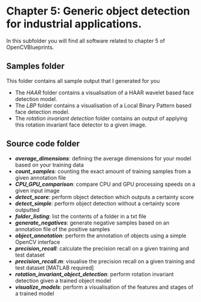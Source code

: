 # Chapter 5: Generic object detection for industrial applications.

In this subfolder you will find all software related to chapter 5 of OpenCVBlueprints.

## Samples folder
This folder contains all sample output that I generated for you
* The *HAAR* folder contains a visualisation of a HAAR wavelet based face detection model.
* The *LBP* folder contains a visualisation of a Local Binary Pattern based face detection model.
* The *rotation invariant detection* folder contains an output of applying this rotation invariant face detector to a given image.

## Source code folder
* ***average_dimensions***: defining the average dimensions for your model based on your training data
* ***count_samples***: counting the exact amount of training samples from a given annotation file
* ***CPU_GPU_comparison***: compare CPU and GPU processing speeds on a given input image
* ***detect_score***: perform object detection which outputs a certainty score
* ***detect_simple***: perform object detection without a certainty score outputted
* ***folder_listing***: list the contents of a folder in a txt file
* ***generate_negatives***: generate negative samples based on an annotation file of the positive samples
* ***object_annotation***: perform the annotation of objects using a simple OpenCV interface
* ***precision_recall***: calculate the precision recall on a given training and test dataset
* ***precision_recall.m***: visualise the precision recall on a given training and test dataset [MATLAB required]
* ***rotation_invariant_object_detection***: perform rotation invariant detection given a trained object model
* ***visualize_models***: perform a visualisation of the features and stages of a trained model
